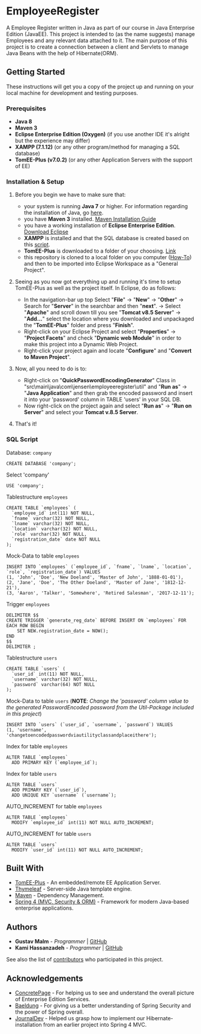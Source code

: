 # EmployeeRegister
A Employee Register written in Java as part of our course in Java Enterprise Edition (JavaEE). This project is intended to (as the name suggests) manage Employees and any relevant data attached to it. The main purpose of this project is to create a connection between a client and Servlets to manage Java Beans with the help of Hibernate(ORM).

## Getting Started
These instructions will get you a copy of the project up and running on your local machine for development and testing purposes.

### Prerequisites
 - **Java 8**
 - **Maven 3**
 - **Eclipse Enterprise Edition (Oxygen)** (if you use another IDE it's alright but the experience may differ)
 - **XAMPP (7.1.12)** (or any other program/method for managing a SQL database)
 - **TomEE-Plus (v7.0.2)** (or any other Application Servers with the support of EE)
 
### Installation & Setup
1. Before you begin we have to make sure that:
   - your system is running **Java 7** or higher. For information regarding the installation of Java, 
   go [here](https://docs.oracle.com/javase/7/docs/webnotes/install/).
   - you have **Maven 3** installed. [Maven Installation Guide](https://maven.apache.org/install.html)
   - you have a working installation of **Eclipse Enterprise Edition**. 
   [Download Eclipse](https://www.eclipse.org/downloads/packages/eclipse-ide-java-ee-developers/oxygen1a)
   - **XAMPP** is installed and that the SQL database is created based on this 
   [script](https://github.com/GustavMalm/EmployeeRegister/blob/master/README.md#sql-script).
   - **TomEE-Plus** is downloaded to a folder of your choosing. [Link](http://openejb.apache.org/downloads.html)
   - this repository is cloned to a local folder on you computer ([How-To](https://help.github.com/articles/cloning-a-repository/)) 
   and then to be imported into Eclipse Workspace as a "General Project".
  
2. Seeing as you now got everything up and running it's time to setup TomEE-Plus as well as the project itself.
   In Eclipse, do as follows:
   - In the navigation-bar up top
   Select "**File**" -> "**New**" -> "**Other**" -> Search for "**Server**" in the searchbar and then "**next**". -> Select "**Apache**"    and scroll down till you see "**Tomcat v8.5 Server**" -> "**Add...**" select the location where you downloaded and unpackaged the "**TomEE-Plus**" folder and press "**Finish**".
   - Right-click on your Eclipse Project and select "**Properties**" -> "**Project Facets**" and check "**Dynamic web Module**" in order    to make this project into a Dynamic Web Project.
   - Right-click your project again and locate "**Configure**" and "**Convert to Maven Project**".

3. Now, all you need to do is to:
   - Right-click on "**QuickPasswordEncodingGenerator**" Class in  "src\main\java\com\jensen\employeeregister\util" and "**Run as**" ->      "**Java Application**" and then grab the encoded password and insert it into your 'password' column in TABLE 'users' in your SQL        DB.
   - Now right-click on the project again and select "**Run as**" -> "**Run on Server**" and select your **Tomcat v.8.5 Server**.
   
4. That's it!
   
### SQL Script
Database: `company`
```
CREATE DATABASE 'company';
```
Select 'company'
```
USE 'company';
```
Tablestructure `employees`
```
CREATE TABLE `employees` (
  `employee_id` int(11) NOT NULL,
  `fname` varchar(32) NOT NULL,
  `lname` varchar(32) NOT NULL,
  `location` varchar(32) NOT NULL,
  `role` varchar(32) NOT NULL,
  `registration_date` date NOT NULL
);
```
Mock-Data to table `employees`
```
INSERT INTO `employees` (`employee_id`, `fname`, `lname`, `location`, `role`, `registration_date`) VALUES
(1, 'John', 'Doe', 'New Doeland', 'Master of John', '1888-01-01'),
(2, 'Jane', 'Doe', 'The Other Doeland', 'Master of Jane', '1812-12-21'),
(3, 'Aaron', 'Talker', 'Somewhere', 'Retired Salesman', '2017-12-11');
```
Trigger `employees`
```
DELIMITER $$
CREATE TRIGGER `generate_reg_date` BEFORE INSERT ON `employees` FOR EACH ROW BEGIN
    SET NEW.registration_date = NOW();
END
$$
DELIMITER ;
```
Tablestructure `users`
```
CREATE TABLE `users` (
  `user_id` int(11) NOT NULL,
  `username` varchar(32) NOT NULL,
  `password` varchar(64) NOT NULL
);
```
Mock-Data to table `users` (**NOTE**: *Change the 'password' column value to the generated PasswordEncoded password from the Util-Package included in this project*)
```
INSERT INTO `users` (`user_id`, `username`, `password`) VALUES
(1, 'username', 'changetoencodedpasswordviautilityclassandplaceithere');
```
Index for table `employees`
```
ALTER TABLE `employees`
  ADD PRIMARY KEY (`employee_id`);
```
Index for table `users`
```
ALTER TABLE `users`
  ADD PRIMARY KEY (`user_id`),
  ADD UNIQUE KEY `username` (`username`);
```
AUTO_INCREMENT for table `employees`
```
ALTER TABLE `employees`
  MODIFY `employee_id` int(11) NOT NULL AUTO_INCREMENT;
```
AUTO_INCREMENT for table `users`
```
ALTER TABLE `users`
  MODIFY `user_id` int(11) NOT NULL AUTO_INCREMENT;
```

## Built With
* [TomEE-Plus](http://tomee.apache.org/docs.html) - An embedded/remote EE Application Server.
* [Thymeleaf](http://www.thymeleaf.org/documentation.html) - Server-side Java template engine.
* [Maven](https://maven.apache.org/) - Dependency Management.
* [Spring 4 (MVC, Security & ORM)](https://spring.io/docs) - Framework for modern Java-based enterprise applications.

## Authors
* **Gustav Malm** - *Programmer* | [GitHub](https://github.com/GustavMalm)
* **Kami Hassanzadeh** - *Programmer* | [GitHub](https://github.com/kami83h)

See also the list of [contributors](https://github.com/GustavMalm/EmployeeRegister/contributors) who participated in this project.
## Acknowledgements
* [ConcretePage](https://www.concretepage.com/) - For helping us to see and understand the overall picture of Enterprise Edition Services.
* [Baeldung](http://www.baeldung.com/) - For giving us a better understanding of Spring Security and the power of Spring overall.
* [JournalDev](https://www.journaldev.com/) - Helped us grasp how to implement our Hibernate-installation from an earlier project into Spring 4 MVC.
